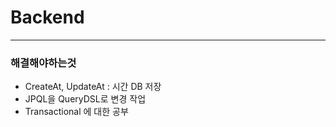 # Backend
---

### 해결해야하는것
- CreateAt, UpdateAt : 시간 DB 저장
- JPQL을 QueryDSL로 변경 작업
- Transactional 에 대한 공부 
